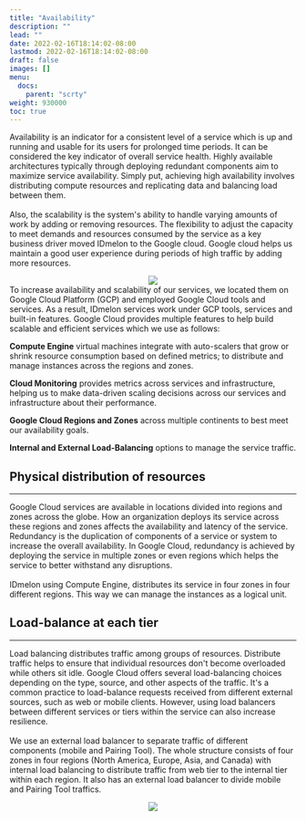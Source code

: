 ```yaml
---
title: "Availability"
description: ""
lead: ""
date: 2022-02-16T18:14:02-08:00
lastmod: 2022-02-16T18:14:02-08:00
draft: false
images: []
menu:
  docs:
    parent: "scrty"
weight: 930000
toc: true
---
```


<p>Availability is an indicator for a consistent level of a service which is up and running and usable for its users for prolonged time periods. It can be considered the key indicator of overall service health. Highly available architectures typically through deploying redundant components aim to maximize service availability. Simply put, achieving high availability involves distributing compute resources and replicating data and balancing load between them.<br></br>
Also, the scalability is the system's ability to handle varying amounts of work by adding or removing resources. The flexibility to adjust the capacity to meet demands and resources consumed by the service as a key business driver moved IDmelon to the Google cloud. Google cloud helps us maintain a good user experience during periods of high traffic by adding more resources.
<div align="center">
    <img src="/images/vendor/Security/Security_7.png" class="doc-img-frame">
</div>
To increase availability and scalability of our services, we located them on Google Cloud Platform (GCP) and employed Google Cloud tools and services. As a result, IDmelon services work under GCP tools, services and built-in features. Google Cloud provides multiple features to help build scalable and efficient services which we use as follows:</p>

<div class="step-row-container">
  <div class="step-column bullet-container">
    <div class="bullet"></div>
  </div>
  <div class="card-column">
    <div class="step-text" >
      <div class="card-body">
        <p><span style="font-weight:bold;">Compute Engine</span> virtual machines integrate with auto-scalers that grow or shrink resource consumption based on defined metrics; to distribute and manage instances across the regions and zones.</p>
      </div>
    </div>
  </div>
</div>

<div class="step-row-container">
  <div class="step-column bullet-container">
    <div class="bullet"></div>
  </div>
  <div class="card-column">
    <div class="step-text" >
      <div class="card-body">
        <p><span style="font-weight:bold;">Cloud Monitoring</span> provides metrics across services and infrastructure, helping us to make data-driven scaling decisions across our services and infrastructure about their performance.</p>
      </div>
    </div>
  </div>
</div>

<div class="step-row-container">
  <div class="step-column bullet-container">
    <div class="bullet"></div>
  </div>
  <div class="card-column">
    <div class="step-text" >
      <div class="card-body">
        <p><span style="font-weight:bold;">Google Cloud Regions and Zones</span> across multiple continents to best meet our availability goals.</p>
      </div>
    </div>
  </div>
</div>

<div class="step-row-container">
  <div class="step-column bullet-container">
    <div class="bullet"></div>
  </div>
  <div class="card-column">
    <div class="step-text" >
      <div class="card-body">
        <p><span style="font-weight:bold;">Internal and External Load-Balancing</span> options to manage the service traffic.</p>
      </div>
    </div>
  </div>
</div>

## Physical distribution of resources

<hr class="hr-line">

Google Cloud services are available in locations divided into regions and zones across the globe. How an organization deploys its service across these regions and zones affects the availability and latency of the service. Redundancy is the duplication of components of a service or system to increase the overall availability. In Google Cloud, redundancy is achieved by deploying the service in multiple zones or even regions which helps the service to better withstand any disruptions.<br></br>
IDmelon using Compute Engine, distributes its service in four zones in four different regions. This way we can manage the instances as a logical unit.

## Load-balance at each tier

<hr class="hr-line">

Load balancing distributes traffic among groups of resources. Distribute traffic helps to ensure that individual resources don't become overloaded while others sit idle. Google Cloud offers several load-balancing choices depending on the type, source, and other aspects of the traffic. It's a common practice to load-balance requests received from different external sources, such as web or mobile clients. However, using load balancers between different services or tiers within the service can also increase resilience.<br></br>
We use an external load balancer to separate traffic of different components (mobile and Pairing Tool). The whole structure consists of four zones in four regions (North America, Europe, Asia, and Canada) with internal load balancing to distribute traffic from web tier to the internal tier within each region. It also has an external load balancer to divide mobile and Pairing Tool traffics.

<div align="center">
    <img src="/images/vendor/Security/security_4.png" class="doc-img-frame">
</div>
